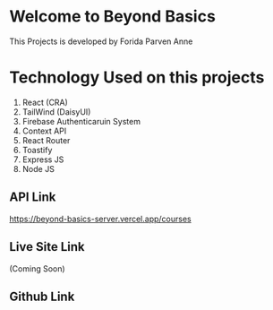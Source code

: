 # Welcome to Beyond Basics
This Projects is developed by Forida Parven Anne

# Technology Used on this projects
1. React (CRA)
2. TailWind (DaisyUI)
3. Firebase Authenticaruin System
4. Context API
5. React Router
7. Toastify
8. Express JS
9. Node JS

## API Link
https://beyond-basics-server.vercel.app/courses

## Live Site Link
(Coming Soon)

## Github Link
